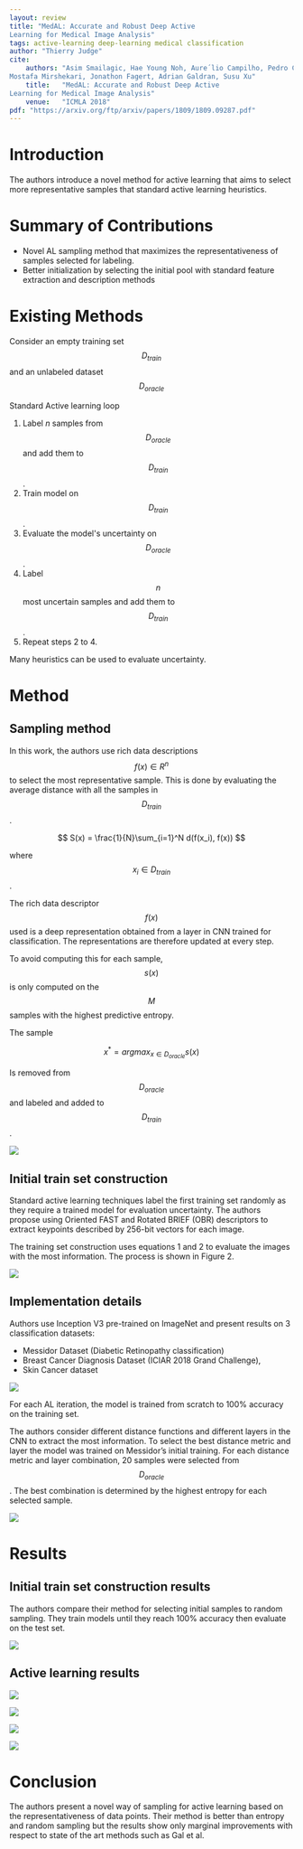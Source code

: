 ```yaml
---
layout: review
title: "MedAL: Accurate and Robust Deep Active
Learning for Medical Image Analysis"
tags: active-learning deep-learning medical classification
author: "Thierry Judge"
cite:
    authors: "Asim Smailagic, Hae Young Noh, Aure´lio Campilho, Pedro Costa, Devesh Walawalkar, Kartik Khandelwal,
Mostafa Mirshekari, Jonathon Fagert, Adrian Galdran, Susu Xu"
    title:   "MedAL: Accurate and Robust Deep Active
Learning for Medical Image Analysis"
    venue:   "ICMLA 2018"
pdf: "https://arxiv.org/ftp/arxiv/papers/1809/1809.09287.pdf"
---
```


# Introduction

The authors introduce a novel method for active learning that aims to select more representative samples that standard active learning heuristics. 

# Summary of Contributions

* Novel AL sampling method that maximizes the representativeness of samples selected for labeling.
* Better initialization by selecting the initial pool with standard feature extraction and description methods

# Existing Methods 

Consider an empty training set $$D_{train}$$ and an unlabeled dataset  $$D_{oracle}$$

Standard Active learning loop

1. Label $n$ samples from  $$D_{oracle}$$ and add them to $$D_{train}$$ .
2. Train model on $$D_{train}$$ .
3. Evaluate the model's uncertainty on $$D_{oracle}$$ .
4. Label $$n$$ most uncertain samples and add them to $$D_{train}$$ .
5. Repeat steps 2 to 4.

Many heuristics can be used to evaluate uncertainty. 

# Method

## Sampling method

In this work, the authors use rich data descriptions $$f(x) \in R^n$$ to select the most representative sample. This is done by evaluating the average distance with all the samples in $$D_{train}$$. 


$$
S(x) = \frac{1}{N}\sum_{i=1}^N d(f(x_i), f(x))
$$


where $$x_i \in D_{train}$$.  

The rich data descriptor $$f(x)$$ used is a deep representation obtained from a layer in CNN trained for classification. The representations are therefore updated at every step. 

To avoid computing this for each sample, $$s(x)$$ is only computed on the $$M$$ samples with the highest predictive entropy. 

The sample 


$$
x^* = argmax_{x \in D_{oracle}} s(x)
$$

Is removed from $$D_{oracle}$$ and labeled and added to $$D_{train}$$. 

![](/article/images/MedAL/method.png)

## Initial train set construction

Standard active learning techniques label the first training set randomly as they require a trained model for evaluation uncertainty. The authors propose using Oriented FAST and Rotated BRIEF (OBR) descriptors to extract keypoints described by 256-bit vectors for each image. 

The training set construction uses equations 1 and 2 to evaluate the images with the most information. The process is shown in Figure 2.  

![](/article/images/MedAL/method2.png)

## Implementation details

Authors use Inception V3 pre-trained on ImageNet and present results on 3 classification datasets: 

* Messidor Dataset (Diabetic Retinopathy classification)
* Breast Cancer Diagnosis Dataset (ICIAR 2018 Grand Challenge),  
* Skin Cancer dataset 

![](/article/images/MedAL/table1.png)

For each AL iteration, the model is trained from scratch to 100% accuracy on the training set. 

The authors consider different distance functions and different layers in the CNN to extract the most information.  To select the best distance metric and layer the model was trained on Messidor’s initial training. For each distance metric and layer combination, 20 samples were selected from $$D_{oracle}$$. The best combination is determined by the highest entropy for each selected sample. 

![](/article/images/MedAL/res1.png)

# Results 

## Initial train set construction results 

The authors compare their method for selecting initial samples to random sampling. They train models until they reach 100% accuracy then evaluate on the test set. 

![](/article/images/MedAL/res0.png)

## Active learning results 

![](/article/images/MedAL/res2.png)

![](/article/images/MedAL/res3.png)

![](/article/images/MedAL/res4.png)

![](/article/images/MedAL/res5.png)

# Conclusion

The authors present a novel way of sampling for active learning based on the representativeness of data points. Their method is better than entropy and random sampling but the results show only marginal improvements with respect to state of the art methods such as Gal et al. 


